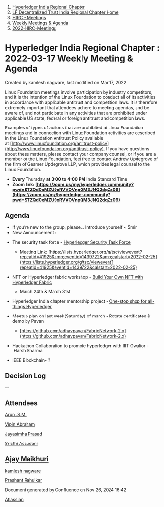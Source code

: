 1. [Hyperledger India Regional Chapter](index.html)
2. [LF Decentralized Trust India Regional Chapter Home](LF-Decentralized-Trust-India-Regional-Chapter-Home_19169282.html)
3. [HIRC - Meetings](HIRC---Meetings_19169350.html)
4. [Weekly Meetings &amp; Agenda](19169352.html)
5. [2022-HIRC-Meetings](2022-HIRC-Meetings_19170168.html)

# Hyperledger India Regional Chapter : 2022-03-17 Weekly Meeting &amp; Agenda

Created by kamlesh nagware, last modified on Mar 17, 2022

Linux Foundation meetings involve participation by industry competitors, and it is the intention of the Linux Foundation to conduct all of its activities in accordance with applicable antitrust and competition laws. It is therefore extremely important that attendees adhere to meeting agendas, and be aware of, and not participate in any activities that are prohibited under applicable US state, federal or foreign antitrust and competition laws.

Examples of types of actions that are prohibited at Linux Foundation meetings and in connection with Linux Foundation activities are described in the Linux Foundation Antitrust Policy available at [http://www.linuxfoundation.org/antitrust-policy](http://www.linuxfoundation.org/antitrust-policy). If you have questions about these matters, please contact your company counsel, or if you are a member of the Linux Foundation, feel free to contact Andrew Updegrove of the firm of Gesmer Updegrove LLP, which provides legal counsel to the Linux Foundation.

- **Every** Thursday **at 3:00 to 4:00 PM** India Standard Time
- **Zoom link: [https://zoom.us/my/hyperledger.community?pwd=STZQd0xMZU9xRVVOVnpQM3JNQ2dqZz09](https://zoom.us/my/hyperledger.community?pwd=STZQd0xMZU9xRVVOVnpQM3JNQ2dqZz09)**

## Agenda

- If you’re new to the group, please… Introduce yourself ~ 5min
- New Announcement :

<!--THE END-->

- The security task force - [Hyperledger Security Task Force](https://lf-hyperledger.atlassian.net/wiki/display/TF/Hyperledger+Security+Task+Force)
  
  - Meeting Link: [https://lists.hyperledger.org/g/tsc/viewevent?repeatid=41925&amp;eventid=1439722&amp;calstart=2022-02-25](https://lists.hyperledger.org/g/tsc/viewevent?repeatid=41925&eventid=1439722&calstart=2022-02-25)
- NFT on Hyperledger fabric workshop - [Build Your Own NFT with Hyperledger Fabric](https://lf-hyperledger.atlassian.net/wiki/display/events/Build+Your+Own+NFT+with+Hyperledger+Fabric)
  
  - March 24th &amp; March 31st
- Hyperledger India chapter mentorship project - [One-stop shop for all-things Hyperledger](https://lf-hyperledger.atlassian.net/wiki/display/INTERN/One-stop+shop+for+all-things+Hyperledger)
- Meetup plan on last week(Saturday) of march - Rotate certificates &amp; demo by Pavan 
  
  - [https://github.com/adhavpavan/FabricNetwork-2.x](https://github.com/adhavpavan/FabricNetwork-2.x)
- Hackathon Collaboration to promote hyperledger with IIIT Gwalior - Harsh Sharma
- IEEE Blockchain- ?

## Decision Log

--

## Attendees

[Arun .S.M.](https://lf-hyperledger.atlassian.net/wiki/people/621a0e5097d313006ba7386a?ref=confluence)

[Vipin Abraham](https://lf-hyperledger.atlassian.net/wiki/people/712020:fe31c4cc-945b-4425-b93e-5ed430d02420?ref=confluence)

[Jayasimha Prasad](https://lf-hyperledger.atlassian.net/wiki/people/5ca405cce623ae19ec54e4e3?ref=confluence)

[Sristhi Assudani](https://lf-hyperledger.atlassian.net/wiki/people/712020:8bdfae7b-d234-449a-a95c-027324e5a3c0?ref=confluence)

## [Ajay Maikhuri](https://lf-hyperledger.atlassian.net/wiki/people/712020:baad48f4-8514-44bd-a217-9ad7e24590e7?ref=confluence)

[kamlesh nagware](https://lf-hyperledger.atlassian.net/wiki/people/557058:8e1fc425-f938-4b39-ad13-9cd8b0ddde52?ref=confluence)

[Prashant Rahulkar](https://lf-hyperledger.atlassian.net/wiki/people/6331afed14c6b4b2210d22f1?ref=confluence)

Document generated by Confluence on Nov 26, 2024 16:42

[Atlassian](http://www.atlassian.com/)
